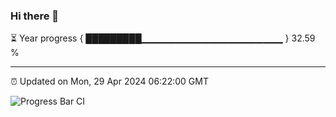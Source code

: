 ### Hi there 👋

⏳ Year progress { █████████▁▁▁▁▁▁▁▁▁▁▁▁▁▁▁▁▁▁▁▁▁ } 32.59 %

---

⏰ Updated on Mon, 29 Apr 2024 06:22:00 GMT

![Progress Bar CI](https://github.com/liununu/liununu/workflows/Progress%20Bar%20CI/badge.svg)
